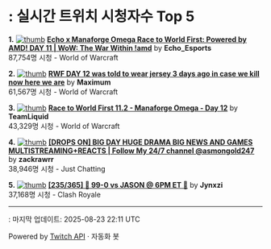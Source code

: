 # : 실시간 트위치 시청자수 Top 5

**1.** [![thumb](https://static-cdn.jtvnw.net/previews-ttv/live_user_echo_esports-320x180.jpg)](https://twitch.tv/Echo_Esports)
**[Echo x Manaforge Omega Race to World First: Powered by AMD! DAY 11 | WoW: The War Within !amd](https://twitch.tv/Echo_Esports)** by **Echo_Esports**<br>87,754명 시청  - World of Warcraft

**2.** [![thumb](https://static-cdn.jtvnw.net/previews-ttv/live_user_maximum-320x180.jpg)](https://twitch.tv/Maximum)
**[RWF DAY 12 was told to wear jersey 3 days ago in case we kill now here we are](https://twitch.tv/Maximum)** by **Maximum**<br>61,567명 시청  - World of Warcraft

**3.** [![thumb](https://static-cdn.jtvnw.net/previews-ttv/live_user_teamliquid-320x180.jpg)](https://twitch.tv/TeamLiquid)
**[Race to World First 11.2 - Manaforge Omega - Day 12](https://twitch.tv/TeamLiquid)** by **TeamLiquid**<br>43,329명 시청  - World of Warcraft

**4.** [![thumb](https://static-cdn.jtvnw.net/previews-ttv/live_user_zackrawrr-320x180.jpg)](https://twitch.tv/zackrawrr)
**[[DROPS ON] BIG DAY HUGE DRAMA BIG NEWS AND GAMES MULTISTREAMING+REACTS | Follow My 24/7 channel @asmongold247](https://twitch.tv/zackrawrr)** by **zackrawrr**<br>38,946명 시청  - Just Chatting

**5.** [![thumb](https://static-cdn.jtvnw.net/previews-ttv/live_user_jynxzi-320x180.jpg)](https://twitch.tv/Jynxzi)
**[[235/365] 👺 99-0 vs JASON @ 6PM ET 👺](https://twitch.tv/Jynxzi)** by **Jynxzi**<br>37,168명 시청  - Clash Royale


---
: 마지막 업데이트: 2025-08-23 22:11 UTC

Powered by [Twitch API](https://dev.twitch.tv/docs/api/reference) · 자동화 봇